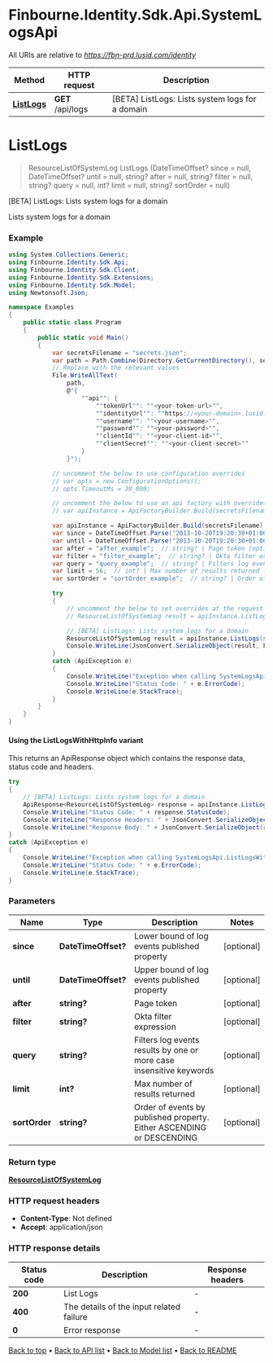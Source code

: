 # Finbourne.Identity.Sdk.Api.SystemLogsApi

All URIs are relative to *https://fbn-prd.lusid.com/identity*

| Method | HTTP request | Description |
|--------|--------------|-------------|
| [**ListLogs**](SystemLogsApi.md#listlogs) | **GET** /api/logs | [BETA] ListLogs: Lists system logs for a domain |

<a id="listlogs"></a>
# **ListLogs**
> ResourceListOfSystemLog ListLogs (DateTimeOffset? since = null, DateTimeOffset? until = null, string? after = null, string? filter = null, string? query = null, int? limit = null, string? sortOrder = null)

[BETA] ListLogs: Lists system logs for a domain

Lists system logs for a domain

### Example
```csharp
using System.Collections.Generic;
using Finbourne.Identity.Sdk.Api;
using Finbourne.Identity.Sdk.Client;
using Finbourne.Identity.Sdk.Extensions;
using Finbourne.Identity.Sdk.Model;
using Newtonsoft.Json;

namespace Examples
{
    public static class Program
    {
        public static void Main()
        {
            var secretsFilename = "secrets.json";
            var path = Path.Combine(Directory.GetCurrentDirectory(), secretsFilename);
            // Replace with the relevant values
            File.WriteAllText(
                path, 
                @"{
                    ""api"": {
                        ""tokenUrl"": ""<your-token-url>"",
                        ""identityUrl"": ""https://<your-domain>.lusid.com/identity"",
                        ""username"": ""<your-username>"",
                        ""password"": ""<your-password>"",
                        ""clientId"": ""<your-client-id>"",
                        ""clientSecret"": ""<your-client-secret>""
                    }
                }");

            // uncomment the below to use configuration overrides
            // var opts = new ConfigurationOptions();
            // opts.TimeoutMs = 30_000;

            // uncomment the below to use an api factory with overrides
            // var apiInstance = ApiFactoryBuilder.Build(secretsFilename, opts: opts).Api<SystemLogsApi>();

            var apiInstance = ApiFactoryBuilder.Build(secretsFilename).Api<SystemLogsApi>();
            var since = DateTimeOffset.Parse("2013-10-20T19:20:30+01:00");  // DateTimeOffset? | Lower bound of log events published property (optional) 
            var until = DateTimeOffset.Parse("2013-10-20T19:20:30+01:00");  // DateTimeOffset? | Upper bound of log events published property (optional) 
            var after = "after_example";  // string? | Page token (optional) 
            var filter = "filter_example";  // string? | Okta filter expression (optional) 
            var query = "query_example";  // string? | Filters log events results by one or more case insensitive keywords (optional) 
            var limit = 56;  // int? | Max number of results returned (optional) 
            var sortOrder = "sortOrder_example";  // string? | Order of events by published property. Either ASCENDING or DESCENDING (optional) 

            try
            {
                // uncomment the below to set overrides at the request level
                // ResourceListOfSystemLog result = apiInstance.ListLogs(since, until, after, filter, query, limit, sortOrder, opts: opts);

                // [BETA] ListLogs: Lists system logs for a domain
                ResourceListOfSystemLog result = apiInstance.ListLogs(since, until, after, filter, query, limit, sortOrder);
                Console.WriteLine(JsonConvert.SerializeObject(result, Formatting.Indented));
            }
            catch (ApiException e)
            {
                Console.WriteLine("Exception when calling SystemLogsApi.ListLogs: " + e.Message);
                Console.WriteLine("Status Code: " + e.ErrorCode);
                Console.WriteLine(e.StackTrace);
            }
        }
    }
}
```

#### Using the ListLogsWithHttpInfo variant
This returns an ApiResponse object which contains the response data, status code and headers.

```csharp
try
{
    // [BETA] ListLogs: Lists system logs for a domain
    ApiResponse<ResourceListOfSystemLog> response = apiInstance.ListLogsWithHttpInfo(since, until, after, filter, query, limit, sortOrder);
    Console.WriteLine("Status Code: " + response.StatusCode);
    Console.WriteLine("Response Headers: " + JsonConvert.SerializeObject(response.Headers, Formatting.Indented));
    Console.WriteLine("Response Body: " + JsonConvert.SerializeObject(response.Data, Formatting.Indented));
}
catch (ApiException e)
{
    Console.WriteLine("Exception when calling SystemLogsApi.ListLogsWithHttpInfo: " + e.Message);
    Console.WriteLine("Status Code: " + e.ErrorCode);
    Console.WriteLine(e.StackTrace);
}
```

### Parameters

| Name | Type | Description | Notes |
|------|------|-------------|-------|
| **since** | **DateTimeOffset?** | Lower bound of log events published property | [optional]  |
| **until** | **DateTimeOffset?** | Upper bound of log events published property | [optional]  |
| **after** | **string?** | Page token | [optional]  |
| **filter** | **string?** | Okta filter expression | [optional]  |
| **query** | **string?** | Filters log events results by one or more case insensitive keywords | [optional]  |
| **limit** | **int?** | Max number of results returned | [optional]  |
| **sortOrder** | **string?** | Order of events by published property. Either ASCENDING or DESCENDING | [optional]  |

### Return type

[**ResourceListOfSystemLog**](ResourceListOfSystemLog.md)

### HTTP request headers

 - **Content-Type**: Not defined
 - **Accept**: application/json


### HTTP response details
| Status code | Description | Response headers |
|-------------|-------------|------------------|
| **200** | List Logs |  -  |
| **400** | The details of the input related failure |  -  |
| **0** | Error response |  -  |

[Back to top](#) &#8226; [Back to API list](../README.md#documentation-for-api-endpoints) &#8226; [Back to Model list](../README.md#documentation-for-models) &#8226; [Back to README](../README.md)

